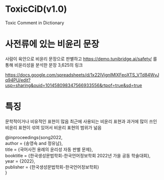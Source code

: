 # ToxicCiD(v1.0)
Toxic Comment in Dictionary



# 사전류에 있는 비윤리 문장
사람이 육안으로 비윤리 문장으로 판별하고 https://demo.tunibridge.ai/safety/ 를 통해 비윤리성을 분석한 문장 3,625의 링크

https://docs.google.com/spreadsheets/d/1x22lVignlMlXFeoXTS_VTd84WvJq94PU/edit?usp=sharing&ouid=101458098347566933556&rtpof=true&sd=true

# 특징
문학적이거나 비유적인 표현이 많음
최근에 사용되는 비윤리 표현과  과거에 많이 쓰인 비윤리 표현이 섞여 있어서 비윤리 표현의 범위가 넒음              
                
                         
@inproceedings{song2022,               
  author    = {송영숙 and 정유남},            
  title     = {국어사전 용례의 윤리성 자동 판별 문제},               
  booktitle = {한국생성문법학회-한국언어정보학회 2022년 가을 공동 학술대회},              
  year      = {2022},            
  publisher = {한국생성문법학회-한국언어정보학회}             
}            
